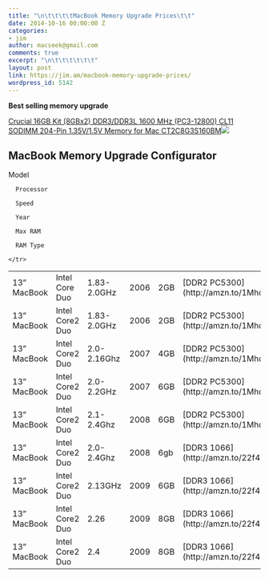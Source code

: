 ```yaml
---
title: "\n\t\t\t\tMacBook Memory Upgrade Prices\t\t"
date: 2014-10-16 00:00:00 Z
categories:
- jim
author: macseek@gmail.com
comments: true
excerpt: "\n\t\t\t\t\t\t"
layout: post
link: https://jim.am/macbook-memory-upgrade-prices/
wordpress_id: 5142
---
```


**Best selling memory upgrade**




[Crucial 16GB Kit (8GBx2) DDR3/DDR3L 1600 MHz (PC3-12800) CL11 SODIMM 204-Pin 1.35V/1.5V Memory for Mac CT2C8G3S160BM](http://www.amazon.com/gp/product/B008LTBJFW/ref=as_li_tl?ie=UTF8&camp=1789&creative=390957&creativeASIN=B008LTBJFW&linkCode=as2&tag=ramseeker-20&linkId=YZVEPLZHVARGR2ET)![](http://ir-na.amazon-adsystem.com/e/ir?t=ramseeker-20&l=as2&o=1&a=B008LTBJFW)




## MacBook Memory Upgrade Configurator


<table >
<tr >
      Model  

      Processor  

      Speed  

      Year  

      Max RAM  

      RAM Type  

    </tr>
<tbody >
<tr >

<td >13” MacBook

</td>

<td >Intel Core Duo

</td>

<td >1.83-2.0GHz

</td>

<td >2006

</td>

<td >2GB

</td>

<td >[DDR2 PC5300](http://amzn.to/1MhdzXm)

</td>
</tr>
<tr >

<td >13” MacBook

</td>

<td >Intel Core2 Duo

</td>

<td >1.83-2.0GHz

</td>

<td >2006

</td>

<td >2GB

</td>

<td >[DDR2 PC5300](http://amzn.to/1MhdzXm)

</td>
</tr>
<tr >

<td >13” MacBook

</td>

<td >Intel Core2 Duo

</td>

<td >2.0-2.16Ghz

</td>

<td >2007

</td>

<td >4GB

</td>

<td >[DDR2 PC5300](http://amzn.to/1MhdzXm)

</td>
</tr>
<tr >

<td >13” MacBook

</td>

<td >Intel Core2 Duo

</td>

<td >2.0-2.2GHz

</td>

<td >2007

</td>

<td >6GB

</td>

<td >[DDR2 PC5300](http://amzn.to/1MhdzXm)

</td>
</tr>
<tr >

<td >13” MacBook

</td>

<td >Intel Core2 Duo

</td>

<td >2.1-2.4Ghz

</td>

<td >2008

</td>

<td >6GB

</td>

<td >[DDR2 PC5300](http://amzn.to/1MhdzXm)

</td>
</tr>
<tr >

<td >13” MacBook

</td>

<td >Intel Core2 Duo

</td>

<td >2.0-2.4Ghz

</td>

<td >2008

</td>

<td >6gb

</td>

<td >[DDR3 1066](http://amzn.to/22f4GiI)

</td>
</tr>
<tr >

<td >13” MacBook

</td>

<td >Intel Core2 Duo

</td>

<td >2.13GHz

</td>

<td >2009

</td>

<td >6GB

</td>

<td >[DDR3 1066](http://amzn.to/22f4GiI)

</td>
</tr>
<tr >

<td >13” MacBook

</td>

<td >Intel Core2 Duo

</td>

<td >2.26

</td>

<td >2009

</td>

<td >8GB

</td>

<td >[DDR3 1066](http://amzn.to/22f4GiI)

</td>
</tr>
<tr >

<td >13” MacBook

</td>

<td >Intel Core2 Duo

</td>

<td >2.4

</td>

<td >2009

</td>

<td >8GB

</td>

<td >[DDR3 1066](http://amzn.to/22f4GiI)

</td>
</tr>
</tbody>
</table>
		
